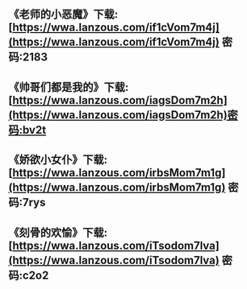 
##  《老师的小恶魔》下载:[https://wwa.lanzous.com/if1cVom7m4j](https://wwa.lanzous.com/if1cVom7m4j) 密码:2183

## 《帅哥们都是我的》下载:[https://wwa.lanzous.com/iagsDom7m2h](https://wwa.lanzous.com/iagsDom7m2h)密码:bv2t


## 《娇欲小女仆》下载:[https://wwa.lanzous.com/irbsMom7m1g](https://wwa.lanzous.com/irbsMom7m1g) 密码:7rys


## 《刻骨的欢愉》下载:[https://wwa.lanzous.com/iTsodom7lva](https://wwa.lanzous.com/iTsodom7lva) 密码:c2o2
